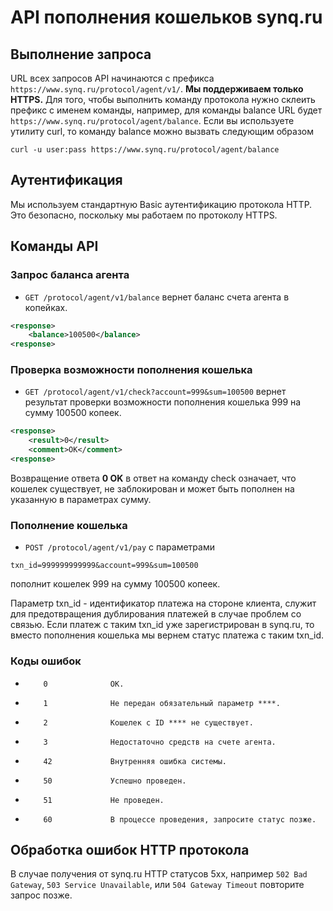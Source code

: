 API пополнения кошельков synq.ru
=========

Выполнение запроса
---------
URL всех запросов API начинаются с префикса `https://www.synq.ru/protocol/agent/v1/`. **Мы поддерживаем только HTTPS.**
Для того, чтобы выполнить команду протокола нужно склеить префикс с именем команды, например, для команды balance URL будет `https://www.synq.ru/protocol/agent/balance`.
Если вы используете утилиту curl, то команду balance можно вызвать следующим образом
```shell
curl -u user:pass https://www.synq.ru/protocol/agent/balance
```

Аутентификация
---------

Мы используем стандартную Basic аутентификацию протокола HTTP. Это безопасно, поскольку мы работаем по протоколу HTTPS.

Команды API
---------

### Запрос баланса агента
* `GET /protocol/agent/v1/balance` вернет баланс счета агента в копейках.

```xml
<response>
    <balance>100500</balance>
<response>
```

### Проверка возможности пополнения кошелька
* `GET /protocol/agent/v1/check?account=999&sum=100500` вернет результат проверки возможности пополнения кошелька 999 на сумму 100500 копеек.

```xml
<response>
    <result>0</result>
    <comment>OK</comment>
<response>
```
Возвращение ответа **0 OK** в ответ на команду check означает, что кошелек существует, не заблокирован и может быть
пополнен на указанную в параметрах сумму.

### Пополнение кошелька
* `POST /protocol/agent/v1/pay` с параметрами

```
txn_id=999999999999&account=999&sum=100500
```
пополнит кошелек 999 на сумму 100500 копеек.

Параметр txn_id - идентификатор платежа на стороне клиента,
служит для предотвращения дублирования платежей в случае проблем со связью. Если платеж с таким txn_id уже
зарегистрирован в synq.ru, то вместо пополнения кошелька мы вернем статус платежа с таким txn_id.

### Коды ошибок
*         0              OK.
*         1              Не передан обязательный параметр ****.
*         2              Кошелек с ID **** не существует.
*         3              Недостаточно средств на счете агента.
*         42             Внутренняя ошибка системы.
*         50             Успешно проведен.
*         51             Не проведен.
*         60             В процессе проведения, запросите статус позже.

Обработка ошибок HTTP протокола
---------
В случае получения от synq.ru HTTP статусов 5xx, например `502 Bad Gateway`, `503 Service Unavailable`, или
`504 Gateway Timeout` повторите запрос позже.
